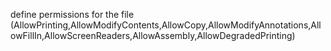 define permissions for the file (AllowPrinting,AllowModifyContents,AllowCopy,AllowModifyAnnotations,AllowFillIn,AllowScreenReaders,AllowAssembly,AllowDegradedPrinting)